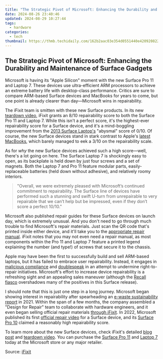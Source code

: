 ```yaml
---
title: "The Strategic Pivot of Microsoft: Enhancing the Durability and Maintenance of Surface Gadgets"
date: 2024-08-26 23:40:46
updated: 2024-08-29 10:27:44
tags:
  - hardware
categories:
  - tech
thumbnail: https://thmb.techidaily.com/162b2aac03e354d0551440e420920822fdecda6764b32f863c3da9da1ce561fb.jpg
---
```


## The Strategic Pivot of Microsoft: Enhancing the Durability and Maintenance of Surface Gadgets

Microsoft is having its "Apple Silicon" moment with the new Surface Pro 11 and Laptop 7\. These devices use ultra-efficient ARM processors to achieve an extreme battery life with desktop-class performance. Critics are sure to compare ARM-based Surface devices and MacBooks for years to come, but one point is already clearer than day—Microsoft wins in repairability.

 The iFixit team is smitten with these new Surface products. In its new [teardown video](https://youtu.be/Eg7KXJQ0p00?si=KDx5jo1DWD4jNGVK), iFixit grants an 8/10 repairability score to both the Surface Pro 11 and Laptop 7\. While this isn't a perfect score, it's the highest-ever repairability score for a Surface device, and it's a mind-boggling improvement from the [2013 Surface Laptop's](https://www.ifixit.com/Teardown/Microsoft+Surface+Laptop+Teardown/92915) "abysmal" score of 0/10\. Of course, the new Surface devices stand in stark contrast to Apple's [latest MacBooks](https://youtu.be/3yXCKMNEJUo?si=w2Xw0vuEb29CtoQC), which barely managed to eek a 3/10 on the repairability scale.

 As for _why_ the new Surface devices achieved such a high score—well, there's a lot going on here. The Surface Laptop 7 is shockingly easy to open, as its backplate is held down by just four screws and a set of magnets. Both the Laptop 7 and Pro 11 feature modular parts, easily-replaceable batteries (held down without adhesive), and relatively roomy interiors.

> "Overall, we were extremely pleased with Microsoft’s continued commitment to repairability. The Surface line of devices have performed such a stunning and swift U-turn from unrepairable to very repairable that we can’t help but be impressed, even if they don’t score a perfect 10/10."

 Microsoft also published repair guides for these Surface devices on launch day, which is extremely unusual. And you don't need to go through much trouble to find Microsoft's repair materials. Just scan the QR code that's printed inside either device, and it'll take you to the [appropriate repair manual](https://www.microsoft.com/en-us/download/details.aspx?id=100440). iFixit notes that you may not even need a repair manual, as most components within the Pro 11 and Laptop 7 feature a printed legend explaining the number (and type!) of screws that secure it to the chassis.

 Apple may have been the first to successfully build and sell ARM-based laptops, but it has failed to embrace user repairability. Instead, it engages in [malicious compliance](https://twitter-videos.techidaily.com/updated-in-2024-10-best-funny-videos-on-twitter/) and [doublespeak](https://tech-haven.techidaily.com/empowering-android-with-the-advanced-ai-features-of-bing/) in an attempt to undermine right-to-repair initiatives. Microsoft's effort to increase device repairability is a refreshing sight and an appealing sales maneuver (although the [Recall fiasco](https://youtube-docs.techidaily.com/ing-tips-select-the-top-5-url-shrinkers-for-youtube-for-2024/) overshadows many of the positives in this Surface release).

 I should note that this is just one step in a long journey. Microsoft began showing interest in repairability after spearheading an [e-waste sustainability report](https://www.asyousow.org/resolutions/2021/06/16-microsoft-sustainability-policies-for-electronic-waste) in 2021\. Within the span of a few months, the company assembled a "Design for Repair" team to collaborate with hardware engineers, and it even began selling official repair materials [through iFixit](https://screen-sharing-recording.techidaily.com/new-maximizing-lenovo-experience-through-effective-recording-for-2024/). In 2022, Microsoft published its first [official repair video](https://some-techniques.techidaily.com/fixing-curved-video-gopros-fisheye-issue-for-2024/) for a Surface device, and its [Surface Pro 10](https://some-guidance.techidaily.com/2024-approved-utilizing-skys-bounty-to-brighten-indoors/) claimed a reasonably high repairability score.

 To learn more about the new Surface devices, check iFixit's detailed [blog post](https://www.ifixit.com/News/96998/from-0-10-to-8-10-microsoft-puts-repair-front-and-center) and [teardown video](https://youtu.be/Eg7KXJQ0p00?si=Vyi1af9UTzdGu9cG). You can purchase the [Surface Pro 11](https://www.microsoft.com/en-us/surface/devices/surface-pro-11th-edition) and [Laptop 7](https://www.microsoft.com/en-us/surface/devices/surface-laptop-7th-edition) today at the Microsoft store or any major retailer.

 Source: [iFixit](https://www.ifixit.com/News/96998/from-0-10-to-8-10-microsoft-puts-repair-front-and-center)

<ins class="adsbygoogle"
     style="display:block"
     data-ad-format="autorelaxed"
     data-ad-client="ca-pub-7571918770474297"
     data-ad-slot="1223367746"></ins>



<ins class="adsbygoogle"
     style="display:block"
     data-ad-client="ca-pub-7571918770474297"
     data-ad-slot="8358498916"
     data-ad-format="auto"
     data-full-width-responsive="true"></ins>
